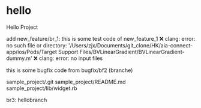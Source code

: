 # hello
Hello Project

add new_feature/br_1:
this is some test code of new_feature_1
❌  clang: error: no such file or directory: '/Users/zjx/Documents/git_clone/HK/aia-connect-app/ios/Pods/Target Support Files/BVLinearGradient/BVLinearGradient-dummy.m'
❌  clang: error: no input files

this is some bugfix code from bugfix/bf2 (branche)

sample_project/.git
sample_project/README.md
sample_project/lib/widget.rb

br3: hellobranch
